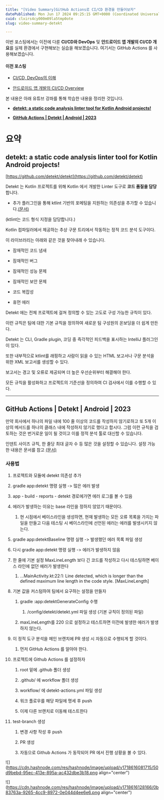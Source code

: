 ```yaml
---
title: "[Video Summary]GitHub Actions로 CI/CD 환경을 만들어보자"
datePublished: Mon Jun 17 2024 09:25:15 GMT+0000 (Coordinated Universal Time)
cuid: clxirs4cy000m09la5tmp0ote
slug: video-summary-detekt

---
```


이번 포스팅에서는 이전에 다룬 **CI/CD와 DevOps** 및 **안드로이드 앱 개발의 CI/CD 개요**를 실제 환경에서 구현해보는 실습을 해보겠습니다. 여기서는 GitHub Actions 를 사용해보겠습니다.

#### 이전 포스팅

* [CI/CD, DevOps의 이해](https://hashnode.com/post/clxe9dwbg000j09l2cuhfb021)
    
* [안드로이드 앱 개발의 CI/CD Overview](https://hashnode.com/post/clxez9ml3000309mfc7gja0aj)
    

본 내용은 아래 유튜브 강좌를 통해 학습한 내용을 정리한 것입니다.

* [**detekt: a static code analysis linter tool for Kotlin Android projects!**](https://www.youtube.com/watch?v=o384NbCDB0U&t=31s)
    
* [**GitHub Actions | Detekt | Android | 2023**](https://www.youtube.com/watch?v=xDL4iyr_Oq8&t=30s)
    

# 요약

## detekt: a static code analysis linter tool for Kotlin Android projects!

[https://github.com/detekt/detekt](https://github.com/detekt/detekt)

Detekt 는 Kotlin 프로젝트를 위해 Kotlin 에서 개발한 Linter 도구로 **코드 품질을 담당**합니다.

* 추가 플러그인을 통해 ktlint 기반의 포메팅을 지원하는 의존성을 추가할 수 있습니다.[(문서)](https://detekt.dev/docs/intro#adding-more-rule-sets)
    

(ktlint는 코드 형식 지정을 담당합니다.)

Kotlin 컴파일러에서 제공하는 추상 구문 트리에서 작동하는 정적 코드 분석 도구이다.

이 라이브러리는 아래와 같은 것을 찾아내래 수 있습니다.

* 잠재적인 코드 냄새
    
* 잠재적인 버그
    
* 잠재적인 성능 문제
    
* 잠재적인 보안 문제
    
* 코드 복잡성
    
* 휴먼 에러
    

Detekt 에는 전체 프로젝트에 걸쳐 정의할 수 있는 고도로 구성 가능한 규칙이 있다.

이런 규칙은 팀에 대한 기본 규칙을 정의하여 새로운 팀 구성원의 온보딩을 더 쉽게 만든다.

Detekt 는 CLI, Gradle plugin, 코딩 중 즉각적인 피드백을 표시하는 IntelliJ 플러그인이 있다.

또한 내부적으로 ktlint를 래핑하고 사람이 읽을 수 있는 HTML 보고서나 구문 분석을 위한 XML 보고서를 생성할 수 있다.

보고서는 경고 및 오류로 제공되며 더 높은 우선순위부터 해결해야 한다.

모든 규칙을 활성화하고 프로젝트의 기준선을 정의하여 CI 검사에서 이를 수행할 수 있다.

---

## GitHub Actions | Detekt | Android | 2023

만약 회사에서 하나의 파일 내에 100 줄 이상의 코드를 작성하지 않기로하고 또 5개 이상의 메서드를 하나의 클래스 내에 작성하지 않기로 했다고 합시다. 그럼 이런 규칙을 검토하는 것은 번거로운 일이 될 것이고 이를 정적 분석 툴로 대신할 수 있습니다.

인덴트 사이즈 규칙, 한 줄당 최대 글자 수 등 많은 것을 설정할 수 있습니다. 설정 가능한 내용은 문서를 참고 [(문서)](https://detekt.dev/docs/rules/formatting)

### 사용법

1. 프로젝트와 모듈에 detekt 의존성 추가
    
2. gradle app:detekt 명령 실행 -&gt; 많은 에러 발생
    
3. app - build - reports - detekt 경로에가면 에러 로그를 볼 수 있음
    
4. 에러가 발생하는 이유는 base 라인을 정하지 않았기 때문이다.
    
    1. 현 시점에서 베이스라인을 생성하면, 현재 발생하는 모든 오류 목록을 가지는 파일을 만들고 다음 테스팅 시 베이스라인에 선언된 에러는 에러를 발생시키지 않는다.
        
5. gradle app:detektBaseline 명령 실행 -&gt; 발생했던 에러 목록 파일 생성
    
6. 다시 gradle app:detekt 명령 실행 -&gt; 에러가 발생하지 않음
    
7. 한 줄에 기본 설정 MaxLineLength 보다 긴 코드를 작성하고 다시 테스팅하면 베이스 라인에 없던 에러가 발생한다
    
    1. ...MainActivity.kt:22:1: Line detected, which is longer than the defined maximum line length in the code style. \[MaxLineLength\]
        
8. 기본 값을 커스텀하여 팀에서 요구하는 설정을 만들자
    
    1. gradle :app:detektGenerateConfig 수행
        
        1. /config/detekt/detekt.yml 파일 생성 (기본 규칙이 정의된 파일)
            
    2. maxLineLength를 220 으로 설정하고 테스트하면 이전에 발생한 에러가 발생하지 않는다.
        
9. 이 정적 도구 분석을 메인 브랜치에 PR 생성 시 자동으로 수행되게 할 것이다.
    
    1. 먼저 GitHub Actions 를 알아야 한다.
        
10. 프로젝트에 Github Actions 를 설정하자
    
    1. root 밑에 .github 폴더 생성
        
    2. .github/ 에 workflow 폴더 생성
        
    3. workflow/ 에 detekt-actions.yml 파일 생성
        
    4. 워크 플로우를 해당 파일에 명세 후 push
        
    5. 이제 다른 브랜치로 이동해 테스트한다
        
11. test-branch 생성
    
    1. 변경 사항 작성 후 push
        
    2. PR 생성
        
    3. 자동으로 Github Actions 가 동작되어 PR 에서 진행 상황을 볼 수 있다.
        

![](https://cdn.hashnode.com/res/hashnode/image/upload/v1718616081715/50d9bebd-95ec-413e-895a-ac432dbe3b18.png align="center")

![](https://cdn.hashnode.com/res/hashnode/image/upload/v1718616128166/0b83763a-9265-4cc9-8972-0e044d4ee6e6.png align="center")